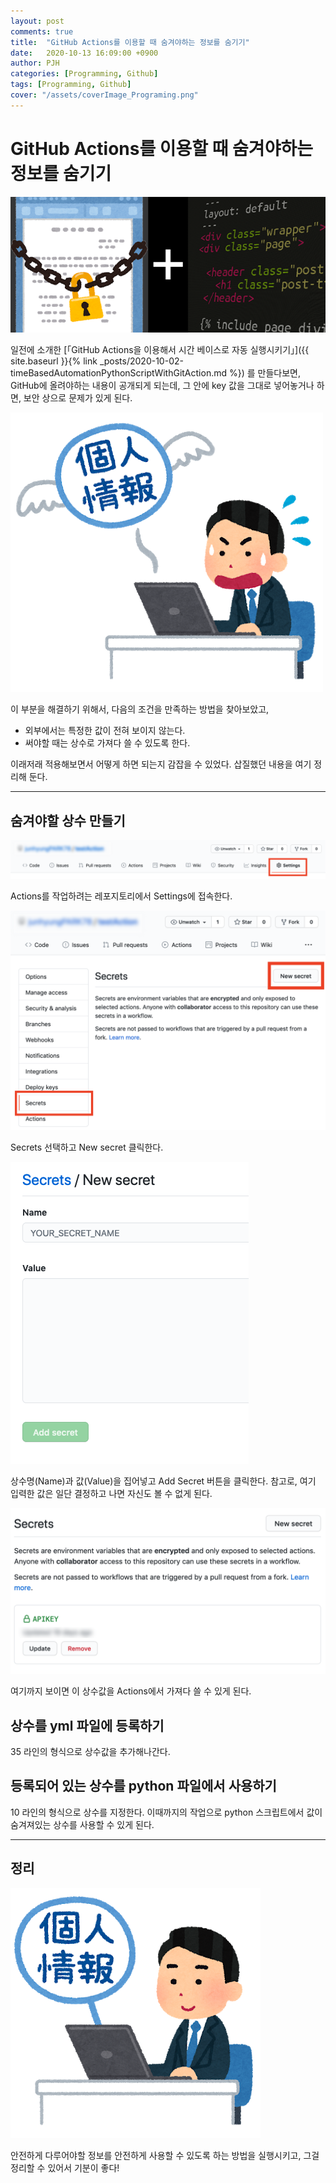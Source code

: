 ```yaml
---
layout: post
comments: true
title:  "GitHub Actions를 이용할 때 숨겨야하는 정보를 숨기기"
date:   2020-10-13 16:09:00 +0900
author: PJH
categories: [Programming, Github]
tags: [Programming, Github]
cover: "/assets/coverImage_Programing.png"
---
```


# GitHub Actions를 이용할 때 숨겨야하는 정보를 숨기기

![title](/assets/post_img/2020-10-13-1609/watchAndProgrammingAndSecurity.png)

일전에 소개한 
[「GitHub Actions을 이용해서 시간 베이스로 자동 실행시키기」]({{ site.baseurl }}{% link _posts/2020-10-02-timeBasedAutomationPythonScriptWithGitAction.md %})
를 만들다보면, GitHub에 올려야하는 내용이 공개되게 되는데, 그 안에 key 값을 그대로 넣어놓거나 하면, 보안 상으로 문제가 있게 된다.

![title](/assets/post_img/2020-10-13-1609/flow01.png)

이 부분을 해결하기 위해서, 다음의 조건을 만족하는 방법을 찾아보았고,
- 외부에서는 특정한 값이 전혀 보이지 않는다.
- 써야할 때는 상수로 가져다 쓸 수 있도록 한다.

이래저래 적용해보면서 어떻게 하면 되는지 감잡을 수 있었다.
삽질했던 내용을 여기 정리해 둔다.

---

## 숨겨야할 상수 만들기

![title](/assets/post_img/2020-10-13-1609/flow02.png)

Actions를 작업하려는 레포지토리에서 Settings에 접속한다.

![title](/assets/post_img/2020-10-13-1609/flow03.png)

Secrets 선택하고 New secret 클릭한다.

![title](/assets/post_img/2020-10-13-1609/flow04.png)

상수명(Name)과 값(Value)을 집어넣고 Add Secret 버튼을 클릭한다.
참고로, 여기 입력한 값은 일단 결정하고 나면 자신도 볼 수 없게 된다.

![title](/assets/post_img/2020-10-13-1609/flow05.png)

여기까지 보이면 이 상수값을 Actions에서 가져다 쓸 수 있게 된다.

## 상수를 yml 파일에 등록하기

<script src="https://gist.github.com/junhyungPARK78/2690eec0e68ffc690ed2f000c04f6a90.js"></script>

35 라인의 형식으로 상수값을 추가해나간다.


## 등록되어 있는 상수를 python 파일에서 사용하기

<script src="https://gist.github.com/junhyungPARK78/9955b9b023ef6e4cb0e9fca92cf09ac8.js"></script>

10 라인의 형식으로 상수를 지정한다.
이때까지의 작업으로 python 스크립트에서 값이 숨겨져있는 상수를 사용할 수 있게 된다.

---

## 정리

![title](/assets/post_img/2020-10-13-1609/flow06.png)

안전하게 다루어야할 정보를 안전하게 사용할 수 있도록 하는 방법을 실행시키고, 그걸 정리할 수 있어서 기분이 좋다!
